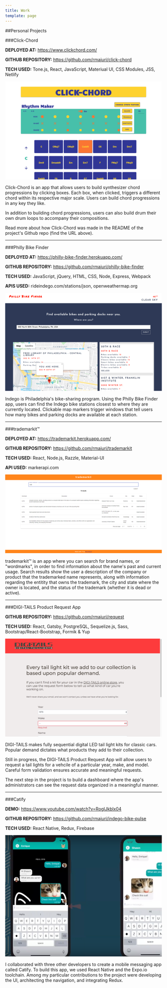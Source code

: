 ```yaml
---
title: Work
template: page
---
```


##Personal Projects

###Click-Chord

**DEPLOYED AT:** <https://www.clickchord.com/>

**GITHUB REPOSITORY:** <https://github.com/rmajuri/click-chord>

**TECH USED:** Tone.js, React, JavaScript, Materiual UI, CSS Modules, JSS, Netlify

![A screen shot of the Click-Chord app.](./click-chord.png)

Click-Chord is an app that allows users to build synthesizer chord progressions by clicking boxes. Each box, when clicked, triggers a different chord within its respective major scale. Users can build chord progressions in any key they like.

In addition to building chord progressions, users can also build drum their own drum loops to accompany their compositions.

Read more about how Click-Chord was made in the README of the project's Github repo (find the URL above).

---

###Philly Bike Finder

**DEPLOYED AT:** <https://philly-bike-finder.herokuapp.com/>

**GITHUB REPOSITORY:** <https://github.com/rmajuri/philly-bike-finder>

**TECH USED:** JavaScript, jQuery, HTML, CSS, Node, Express, Webpack

**APIS USED:** rideindego.com/stations/json, openweathermap.org

![A screen shot of the Indeo Bike Pulse App.](./philly-bike-finder.png)

Indego is Philadelphia's bike-sharing program. Using the Philly Bike Finder app, users can find the Indego bike stations closest to where they are currently located. Clickable map markers trigger windows that tell users how many bikes and parking docks are available at each station.

---

###trademarkit™

**DEPLOYED AT:** <https://trademarkit.herokuapp.com/>

**GITHUB REPOSITORY:** <https://github.com/rmajuri/trademarkit>

**TECH USED:** React, Node.js, Razzle, Material-UI

**API USED:** markerapi.com

![A screen shot of the Indeo Bike Pulse App.](./tm.png)

trademarkit™ is an app where you can search for brand names, or "wordmarks", in order to find information about the name's past and current usage. Search results show the user a description of the company or product that the trademarked name represents, along with information regarding the entitity that owns the trademark, the city and state where the owner is located, and the status of the trademark (whether it is dead or active).

---

###DIGI-TAILS Product Request App

**GITHUB REPOSITORY:** <https://github.com/rmajuri/request>

**TECH USED:** React, Gatsby, PostgreSQL, Sequelize.js, Sass, Bootstrap/React-Bootstrap, Formik & Yup

![A screen shot of the DIGI-TAILS Request App.](./digitails-request-app.png)

DIGI-TAILS makes fully sequential digital LED tail light kits for classic cars. Popular demand dictates what products they add to their collection.

Still in progress, the DIGI-TAILS Product Request App will allow users to request a tail lights for a vehcile of a particular year, make, and model. Careful form validation ensures accurate and meaningful requests.

The next step in the project is to build a dashboard where the app's administrators can see the request data organized in a meaningful manner.

---

###Catify

**DEMO:** <https://www.youtube.com/watch?v=RogIJkblx04>

**GITHUB REPOSITORY:** <https://github.com/rmajuri/indego-bike-pulse>

**TECH USED:** React Native, Redux, Firebase

![A screen shot of the Catify app.](./catify.png)

I collaborated with three other developers to create a mobile messaging app called Catify. To build this app, we used React Native and the Expo.io toolchain. Among my particular contributions to the project were developing the UI, architecting the navigation, and integrating Redux.
